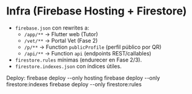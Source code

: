 # Infra (Firebase Hosting + Firestore)

- `firebase.json` con rewrites a:
  - `/app/**` → Flutter web (Tutor)
  - `/vet/**` → Portal Vet (Fase 2)
  - `/p/**` → Function `publicProfile` (perfil público por QR)
  - `/api/**` → Function `api` (endpoints REST/callables)
- `firestore.rules` mínimas (endurecer en Fase 2/3).
- `firestore.indexes.json` con índices útiles.

Deploy:
  firebase deploy --only hosting
  firebase deploy --only firestore:indexes
  firebase deploy --only firestore:rules
